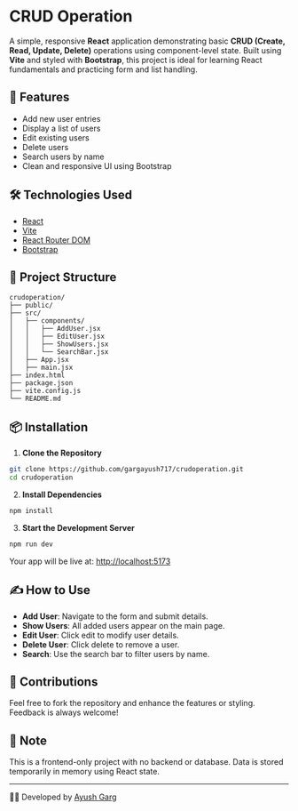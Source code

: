 
# CRUD Operation

A simple, responsive **React** application demonstrating basic **CRUD (Create, Read, Update, Delete)** operations using component-level state. Built using **Vite** and styled with **Bootstrap**, this project is ideal for learning React fundamentals and practicing form and list handling.

## 🚀 Features

- Add new user entries  
- Display a list of users  
- Edit existing users  
- Delete users  
- Search users by name  
- Clean and responsive UI using Bootstrap

## 🛠 Technologies Used

- [React](https://reactjs.org/)
- [Vite](https://vitejs.dev/)
- [React Router DOM](https://reactrouter.com/)
- [Bootstrap](https://getbootstrap.com/)

## 📁 Project Structure

```
crudoperation/
├── public/
├── src/
│   ├── components/
│   │   ├── AddUser.jsx
│   │   ├── EditUser.jsx
│   │   ├── ShowUsers.jsx
│   │   └── SearchBar.jsx
│   ├── App.jsx
│   ├── main.jsx
├── index.html
├── package.json
├── vite.config.js
└── README.md
```

## 📦 Installation

1. **Clone the Repository**

```bash
git clone https://github.com/gargayush717/crudoperation.git
cd crudoperation
```

2. **Install Dependencies**

```bash
npm install
```

3. **Start the Development Server**

```bash
npm run dev
```

Your app will be live at: [http://localhost:5173](http://localhost:5173)

## ✍️ How to Use

- **Add User**: Navigate to the form and submit details.
- **Show Users**: All added users appear on the main page.
- **Edit User**: Click edit to modify user details.
- **Delete User**: Click delete to remove a user.
- **Search**: Use the search bar to filter users by name.

## 🙌 Contributions

Feel free to fork the repository and enhance the features or styling. Feedback is always welcome!

## 📢 Note

This is a frontend-only project with no backend or database. Data is stored temporarily in memory using React state.

---

👨‍💻 Developed by [Ayush Garg](https://github.com/gargayush717)
